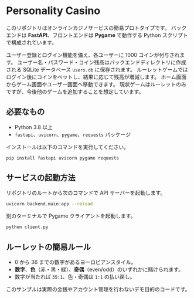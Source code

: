 # Personality Casino

このリポジトリはオンラインカジノサービスの簡易プロトタイプです。
バックエンドは **FastAPI**、フロントエンドは **Pygame** で動作する Python スクリプトで構成されています。

ユーザー登録とログイン機能を備え、各ユーザーに 1000 コインが付与されます。
ユーザー名・パスワード・コイン残高はバックエンドディレクトリに作成される
SQLite データベース `users.db` に保存されます。
ルーレットゲームではログイン後にコインをベットし、結果に応じて残高が増減します。
ホーム画面からゲーム画面やユーザー画面へ移動できます。
現状ゲームはルーレットのみですが、今後他のゲームを追加することを想定しています。

## 必要なもの

- Python 3.8 以上
 - `fastapi`、`uvicorn`、`pygame`、`requests` パッケージ

インストールは以下のコマンドを実行してください。

```bash
pip install fastapi uvicorn pygame requests
```

## サービスの起動方法

リポジトリのルートから次のコマンドで API サーバーを起動します。

```bash
uvicorn backend.main:app --reload
```

別のターミナルで Pygame クライアントを起動します。

```bash
python client.py
```
## ルーレットの簡易ルール

- 0 から 36 までの数字があるヨーロピアンスタイル。
- **数字**、**色**（赤・黒・緑）、**奇偶**（even/odd）のいずれかに賭けられます。
- 数字が当たれば `35:1`、色・奇偶は `1:1` の払い戻し。

このサンプルは実際の金銭やアカウント管理を行わないデモ目的のコードです。
